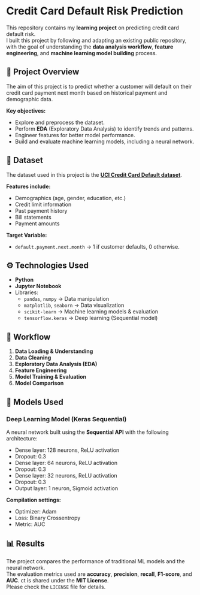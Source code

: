 # Credit Card Default Risk Prediction

This repository contains my **learning project** on predicting credit card default risk.  
I built this project by following and adapting an existing public repository, with the goal of understanding the **data analysis workflow**, **feature engineering**, and **machine learning model building** process.

## 📌 Project Overview
The aim of this project is to predict whether a customer will default on their credit card payment next month based on historical payment and demographic data.

**Key objectives:**
- Explore and preprocess the dataset.
- Perform **EDA** (Exploratory Data Analysis) to identify trends and patterns.
- Engineer features for better model performance.
- Build and evaluate machine learning models, including a neural network.

## 📂 Dataset
The dataset used in this project is the **[UCI Credit Card Default dataset](https://archive.ics.uci.edu/dataset/350/default+of+credit+card+clients)**.

**Features include:**
- Demographics (age, gender, education, etc.)
- Credit limit information
- Past payment history
- Bill statements
- Payment amounts

**Target Variable:**
- `default.payment.next.month` → 1 if customer defaults, 0 otherwise.

## ⚙️ Technologies Used
- **Python**
- **Jupyter Notebook**
- Libraries:
  - `pandas`, `numpy` → Data manipulation
  - `matplotlib`, `seaborn` → Data visualization
  - `scikit-learn` → Machine learning models & evaluation
  - `tensorflow.keras` → Deep learning (Sequential model)

## 🚀 Workflow
1. **Data Loading & Understanding**
2. **Data Cleaning**
3. **Exploratory Data Analysis (EDA)**
4. **Feature Engineering**
5. **Model Training & Evaluation**
6. **Model Comparison**

## 🤖 Models Used

### Deep Learning Model (Keras Sequential)
A neural network built using the **Sequential API** with the following architecture:
- Dense layer: 128 neurons, ReLU activation
- Dropout: 0.3
- Dense layer: 64 neurons, ReLU activation
- Dropout: 0.3
- Dense layer: 32 neurons, ReLU activation
- Dropout: 0.3
- Output layer: 1 neuron, Sigmoid activation

**Compilation settings:**
- Optimizer: Adam
- Loss: Binary Crossentropy
- Metric: AUC

## 📊 Results
The project compares the performance of traditional ML models and the neural network.  
The evaluation metrics used are **accuracy**, **precision**, **recall**, **F1-score**, and **AUC**.
ct is shared under the **MIT License**.  
Please check the `LICENSE` file for details.
